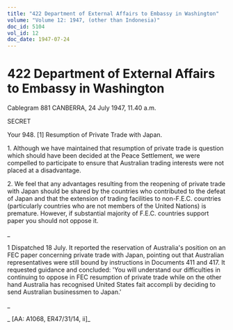 ```yaml
---
title: "422 Department of External Affairs to Embassy in Washington"
volume: "Volume 12: 1947, (other than Indonesia)"
doc_id: 5104
vol_id: 12
doc_date: 1947-07-24
---
```


# 422 Department of External Affairs to Embassy in Washington

Cablegram 881 CANBERRA, 24 July 1947, 11.40 a.m.

SECRET

Your 948. [1] Resumption of Private Trade with Japan.

1\. Although we have maintained that resumption of private trade is question which should have been decided at the Peace Settlement, we were compelled to participate to ensure that Australian trading interests were not placed at a disadvantage.

2\. We feel that any advantages resulting from the reopening of private trade with Japan should be shared by the countries who contributed to the defeat of Japan and that the extension of trading facilities to non-F.E.C. countries (particularly countries who are not members of the United Nations) is premature. However, if substantial majority of F.E.C. countries support paper you should not oppose it.

_

1 Dispatched 18 July. It reported the reservation of Australia's position on an FEC paper concerning private trade with Japan, pointing out that Australian representatives were still bound by instructions in Documents 411 and 417. It requested guidance and concluded: 'You will understand our difficulties in continuing to oppose in FEC resumption of private trade while on the other hand Australia has recognised United States fait accompli by deciding to send Australian businessmen to Japan.'

_

_ [AA: A1068, ER47/31/14, ii]_
